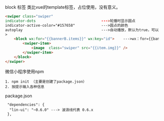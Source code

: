 block 标签 类比vue的template标签，占位使用，没有意义。



```html
<swiper class="swiper"
indicator-dots         						--->轮播时显示圆点
indicator-active-color="#157658"			--->圆点的颜色
autoplay									--->自动播放，默认为true，可以忽略不写
>
    <block wx:for="{{bannerB.items}}" wx:key="id">    --->wx：for={{bannerB.items}} 遍历
        <swiper-item>
            <image  class="swiper" src="{{item.img}}" />
        </swiper-item>
    </block>
</swiper>
```





微信小程序使用npm

```
1. npm init （主要是创建了package.json）
2. 按提示输入各种信息

```



package.json

```
 "dependencies": {
  "lin-ui": "~0.6.0" ---> 波浪线代表 0.6.x
 },
```



